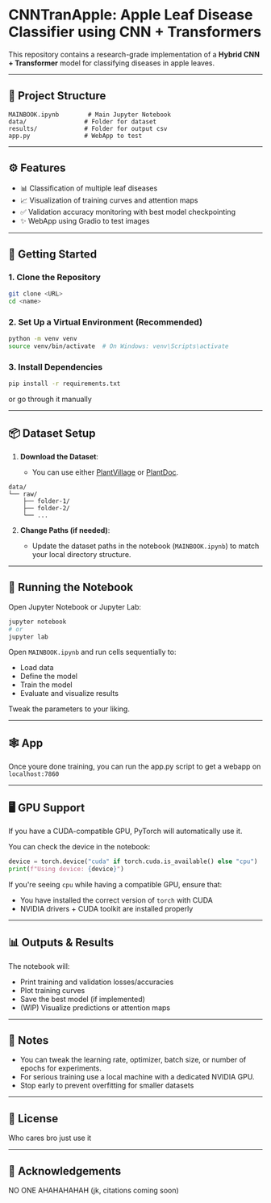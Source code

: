 

# CNNTranApple: Apple Leaf Disease Classifier using CNN + Transformers

This repository contains a research-grade implementation of a **Hybrid CNN + Transformer** model for classifying diseases in apple leaves. 

---

## 📁 Project Structure

```
MAINBOOK.ipynb        # Main Jupyter Notebook
data/                # Folder for dataset
results/             # Folder for output csv
app.py               # WebApp to test
```

---

## ⚙️ Features

* 📊 Classification of multiple leaf diseases
* 📈 Visualization of training curves and attention maps
* ✅ Validation accuracy monitoring with best model checkpointing
* ✨ WebApp using Gradio to test images
---

## 🚀 Getting Started

### 1. Clone the Repository

```bash
git clone <URL>
cd <name>
```

### 2. Set Up a Virtual Environment (Recommended)

```bash
python -m venv venv
source venv/bin/activate  # On Windows: venv\Scripts\activate
```

### 3. Install Dependencies

```bash
pip install -r requirements.txt
```

or go through it manually 

---

## 📦 Dataset Setup

1. **Download the Dataset**:

   * You can use either [PlantVillage](https://www.kaggle.com/datasets/emmarex/plantdisease) or [PlantDoc](https://github.com/pratikkayal/PlantDoc-Dataset).

```
data/
└── raw/
    ├── folder-1/
    ├── folder-2/
    └── ...
```

2. **Change Paths (if needed)**:

   * Update the dataset paths in the notebook (`MAINBOOK.ipynb`) to match your local directory structure.

---

## 🧪 Running the Notebook

Open Jupyter Notebook or Jupyter Lab:

```bash
jupyter notebook
# or
jupyter lab
```

Open `MAINBOOK.ipynb` and run cells sequentially to:

* Load data
* Define the model
* Train the model
* Evaluate and visualize results

Tweak the parameters to your liking.

---

## 🕸️ App

Once youre done training, you can run the app.py script to get a webapp on ```localhost:7860```

---

## 🖥️ GPU Support

If you have a CUDA-compatible GPU, PyTorch will automatically use it.

You can check the device in the notebook:

```python
device = torch.device("cuda" if torch.cuda.is_available() else "cpu")
print(f"Using device: {device}")
```

If you're seeing `cpu` while having a compatible GPU, ensure that:

* You have installed the correct version of `torch` with CUDA
* NVIDIA drivers + CUDA toolkit are installed properly

---

## 📊 Outputs & Results

The notebook will:

* Print training and validation losses/accuracies
* Plot training curves
* Save the best model (if implemented)
* (WIP) Visualize predictions or attention maps

---

## 📌 Notes

* You can tweak the learning rate, optimizer, batch size, or number of epochs for experiments.
* For serious training use a local machine with a dedicated NVIDIA GPU.
* Stop early to prevent overfitting for smaller datasets

---

## 📜 License

Who cares bro just use it

---

## 🙏 Acknowledgements

 NO ONE AHAHAHAHAH (jk, citations coming soon)

<!-- * [KAN (Kernelized Attention Network)](https://arxiv.org/abs/2403.04295)
* [PlantVillage Dataset](https://www.kaggle.com/emmarex/plantdisease)
* [PlantDoc Dataset](https://github.com/pratikkayal/PlantDoc-Dataset) -->

